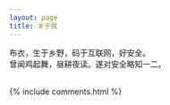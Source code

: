 ```yaml
---
layout: page
title: 关于我 
---
```


布衣，生于乡野，码于互联网，好安全。  
曾闻鸡起舞，昼耕夜读。遂对安全略知一二。  

<br/>
{% include comments.html %}

